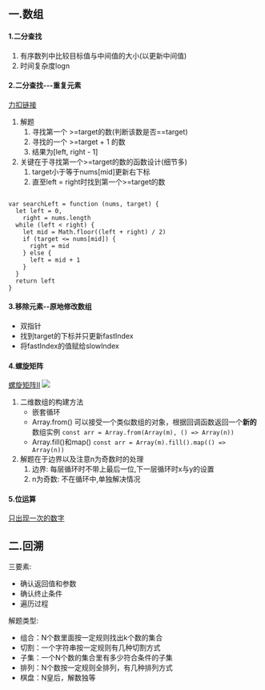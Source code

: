 ## 一.数组
#### 1.二分查找
  1. 有序数列中比较目标值与中间值的大小(以更新中间值)
  2. 时间复杂度logn

#### 2.二分查找---重复元素
[力扣链接](https://leetcode.cn/problems/find-first-and-last-position-of-element-in-sorted-array/)
  1. 解题
     1. 寻找第一个 >=target的数(判断该数是否==target)
     2. 寻找的一个 >=target + 1 的数
     3. 结果为[left, right - 1]
  2. 关键在于寻找第一个>=target的数的函数设计(细节多)
     1. target小于等于nums[mid]更新右下标
     2. 直至left = right时找到第一个>=target的数
```

var searchLeft = function (nums, target) {
  let left = 0,
    right = nums.length
  while (left < right) {
    let mid = Math.floor((left + right) / 2)
    if (target <= nums[mid]) {
      right = mid
    } else {
      left = mid + 1
    }
  }
  return left
}
```
#### 3.移除元素--原地修改数组
  - 双指针
  - 找到target的下标并只更新fastIndex
  - 将fastIndex的值赋给slowIndex

#### 4.螺旋矩阵
[螺旋矩阵II](https://leetcode.cn/problems/spiral-matrix-ii/)
![](https://assets.leetcode.com/uploads/2020/11/13/spiraln.jpg)
 1. 二维数组的构建方法
     - 嵌套循环
     - Array.from()
       可以接受一个类似数组的对象，根据回调函数返回一个**新的**数组实例
       `const arr = Array.from(Array(m), () => Array(n))`
     - Array.fill()和map() 
       `const arr = Array(m).fill().map(() => Array(n))`
 2. 解题在于边界以及注意n为奇数时的处理
    1. 边界: 每层循环时不带上最后一位,下一层循环时x与y的设置
    2. n为奇数: 不在循环中,单独解决情况 

#### 5.位运算
[只出现一次的数字](https://leetcode.cn/problems/single-number/)



## 二.回溯
  三要素:
  - 确认返回值和参数
  - 确认终止条件
  - 遍历过程
  
  解题类型:
  - 组合：N个数里面按一定规则找出k个数的集合
  - 切割：一个字符串按一定规则有几种切割方式
  - 子集：一个N个数的集合里有多少符合条件的子集
  - 排列：N个数按一定规则全排列，有几种排列方式
  - 棋盘：N皇后，解数独等